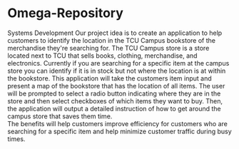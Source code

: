 # Omega-Repository
Systems Development
Our project idea is to create an application to help customers to identify the location in the TCU Campus bookstore of the merchandise they're searching for. 
The TCU Campus store is a store located next to TCU that sells books, clothing, merchandise, and electronics. Currently if you are searching for a specific item at the campus store you can identify if it is in stock but not where the location is at within the bookstore. 
This application will take the customers item input and present a map of the bookstore that has the location of all items. The user will be prompted to select a radio button indicating where they are in the store and then select checkboxes of which items they want to buy. Then, the application will output a detailed instruction of how to get around the campus store that saves them time.  
The benefits will help customers improve efficiency for customers who are searching for a specific item and help minimize customer traffic during busy times.
